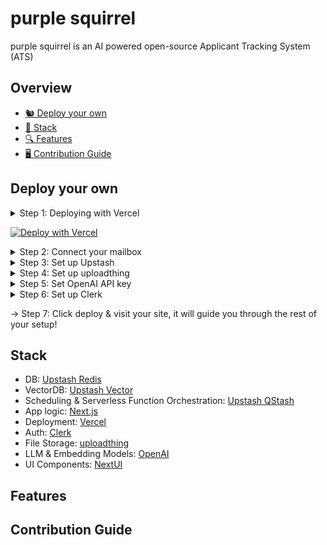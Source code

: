 # purple squirrel
purple squirrel is an AI powered open-source Applicant Tracking System (ATS)

## Overview
- [🐿️ Deploy your own](#deploy-your-own)
- [🥞 Stack](#stack)
- [🔍 Features](#features)
- [🖥️ Contribution Guide](#contribution-guide)

## Deploy your own
<details>
  <summary>Step 1: Deploying with Vercel</summary>

  1. Click the button below.
  2. Connect your GitHub account & create a Git repository as described.
  3. Fill the environment variables as described in the next steps.
</details>

[![Deploy with Vercel](https://vercel.com/button)](https://vercel.com/new/clone?repository-url=https%3A%2F%2Fgithub.com%2Fyunusemreozdemir%2Fpurple-squirrel&env=UPSTASH_REDIS_REST_URL,UPSTASH_REDIS_REST_TOKEN,UPSTASH_VECTOR_REST_URL,UPSTASH_VECTOR_REST_TOKEN,QSTASH_URL,QSTASH_TOKEN,IMAP_USERNAME,IMAP_PASSWORD,IMAP_HOST,IMAP_PORT,UPLOADTHING_SECRET,UPLOADTHING_APP_ID,NEXT_PUBLIC_CLERK_PUBLISHABLE_KEY,CLERK_SECRET_KEY,NEXT_PUBLIC_CLERK_SIGN_IN_URL,NEXT_PUBLIC_CLERK_SIGN_UP_URL,OPENAI_API_KEY,BASIC_AUTH_PASSWORD)

<details>
  <summary>Step 2: Connect your mailbox</summary>

  **Note:** This tutorial will be based on Gmail, but you can set up an IMAP connection with any other provider.
  1. Complete the following steps described in [this tutorial](https://support.google.com/a/answer/9003945#imap_gmail&zippy=%2Cstep-turn-on-imap-in-gmail%2Cstep-create-and-use-app-passwords%2Cstep-turn-on-less-secure-apps).
     * Turn on Less secure apps.
     * Create and use App Passwords.
     * Turn on IMAP in Gmail.
  2. Fill the following environment variables in Vercel:
     * IMAP_USERNAME: Your mail address
     * IMAP_PASSWORD: App Password you generated
     * IMAP_HOST: imap.gmail.com
     * IMAP_PORT: 993
</details>

<details>
  <summary>Step 3: Set up Upstash</summary>

  1. Open an Upstash account.
  2. Switch to [Redis tab in Console](https://console.upstash.com/redis).
  3. Click Create database.
  4. Think of a name and select a primary region close to your users.<br/>
     <img width="511" alt="create-redis-database" src="https://github.com/yunusemreozdemir/purple-squirrel/assets/47982397/3dea59e2-a910-4bbb-84c0-19007cb2bbf9">

  5. Click Next -> Click Create.
  6. Fill the following environment variables in Vercel, which can be found and copied in your database page:
     * UPSTASH_REDIS_REST_URL
     * UPSTASH_REDIS_REST_TOKEN<br/><br/>
     <img width="431" alt="redis-tokens" src="https://github.com/yunusemreozdemir/purple-squirrel/assets/47982397/b78d08e4-c812-4c7c-873d-93cdcc274ce2">
  7. Switch to [Vector tab in Console](https://console.upstash.com/vector).
  8. Click Create Index.
  9. Think of a name and select a region close to your users, Embedding Model, Dimensions and Metric should be set like below.<br/>
      <img width="548" alt="Screenshot 2024-06-11 at 16 38 03" src="https://github.com/yunusemreozdemir/purple-squirrel/assets/47982397/56cfedf3-969a-4c03-a7fd-49e96d026922">
  10. Click Next -> Click Create.
  11. Fill the following environment variables in Vercel, which can be found and copied in your index page:
      * UPSTASH_VECTOR_REST_URL: Your endpoint
      * UPSTASH_VECTOR_REST_TOKEN<br/><br/>
      <img width="971" alt="Screenshot 2024-06-11 at 16 40 48" src="https://github.com/yunusemreozdemir/purple-squirrel/assets/47982397/780e6354-421f-467e-a2e3-e107133ab0d3">
  12. Switch to [QStash tab in Console](https://console.upstash.com/qstash)
  13. Fill the following environment variables in Vercel, which can be found and copied in your QStash page:
      * QSTASH_URL
      * QSTASH_TOKEN<br/><br/>
        <img width="367" alt="qstash-tokens" src="https://github.com/yunusemreozdemir/purple-squirrel/assets/47982397/8811172b-113f-4505-bacc-cba8365e6763">

</details>

<details>
  <summary>Step 4: Set up uploadthing</summary>

  1. Sign in to uploadthing.
  2. Click Create a new app.
  3. Think of a name and select an app default region close to your users.<br/>
     <img width="376" alt="uploadthing-create" src="https://github.com/yunusemreozdemir/purple-squirrel/assets/47982397/5d297e6d-0db5-4a4d-8588-4d383831e9ed">

  4. Fill the following environment variables in Vercel, which can be found and copied in the API Keys tab:
     * UPLOADTHING_SECRET
     * UPLOADTHING_APP_ID<br/><br/>
     <img width="1246" alt="uploadthing-keys" src="https://github.com/yunusemreozdemir/purple-squirrel/assets/47982397/24c585e9-367b-43cf-910b-973e3c2495fd">

</details>

<details>
  <summary>Step 5: Set OpenAI API key</summary>

  1. Go to [OpenAI Platform -> API keys](https://platform.openai.com/api-keys) and login to your account.
  2. Click Create new secret key.
  3. Enter a name and click Create secret key.<br/>
     <img width="506" alt="openai-key" src="https://github.com/yunusemreozdemir/purple-squirrel/assets/47982397/e41693b9-e95e-4fd6-8971-f94acc78fbd6">
  4. Don't forget to copy and save your key. Fill the following environment variable in Vercel:
     * OPENAI_API_KEY
</details>

<details>
  <summary>Step 6: Set up Clerk</summary>

  1. Sign in to Clerk and create an application.
  2. Select a project name and your preferred sign in options.
  3. Fill the following environment variables in Vercel, which can be found and copied in the API keys tab:
     * NEXT_PUBLIC_CLERK_PUBLISHABLE_KEY
     * CLERK_SECRET_KEY
     * NEXT_PUBLIC_CLERK_SIGN_IN_URL: /sign-in
     * NEXT_PUBLIC_CLERK_SIGN_UP_URL: /sign-up
       <img width="1078" alt="clerk-keys" src="https://github.com/yunusemreozdemir/purple-squirrel/assets/47982397/df42e8b9-cb10-4ba9-ad16-559505a95048"><br/>
**Now we will create ourselves user and make it admin. We will only need to do this once as Recruiter and Admin roles can easily be given in Admin Dashboard inside our application.**
  1. Switch to Users tab.
  2. Click Create user.
  3. Set up an email and a password, click Create.<br/>
  <img width="427" alt="clerk-user-create" src="https://github.com/yunusemreozdemir/purple-squirrel/assets/47982397/a736a04e-db30-4826-88e7-c3a8ed350798">

  4. Click on the created user to go its page.
  5. Scroll down to see Metadata section, Edit **public** metadata.<br/>
  <img width="777" alt="clerk-before" src="https://github.com/yunusemreozdemir/purple-squirrel/assets/47982397/ea8576f2-67a4-4c8d-90be-d2f42a1fdc70">

  6. Give admin role as shown below, click Save.<br/>
  ```json
{
	"role": "admin"
}
  ```
  <img width="653" alt="clerk-json" src="https://github.com/yunusemreozdemir/purple-squirrel/assets/47982397/27dedf74-fb4a-4643-94cd-613f583b7cc3">

  7. You should see something like this:<br/>
  <img width="878" alt="clerk-after" src="https://github.com/yunusemreozdemir/purple-squirrel/assets/47982397/72d66115-0998-4829-973a-6d4fecce4f0c">


     
</details>

→ Step 7: Click deploy & visit your site, it will guide you through the rest of your setup!

## Stack
- DB: [Upstash Redis](https://upstash.com)
- VectorDB: [Upstash Vector](https://upstash.com)
- Scheduling & Serverless Function Orchestration: [Upstash QStash](https://upstash.com)
- App logic: [Next.js](https://nextjs.org)
- Deployment: [Vercel](https://vercel.com)
- Auth: [Clerk](https://clerk.com)
- File Storage: [uploadthing](https://uploadthing.com)
- LLM & Embedding Models: [OpenAI](https://openai.com)
- UI Components: [NextUI](https://nextui.org)

## Features

## Contribution Guide

